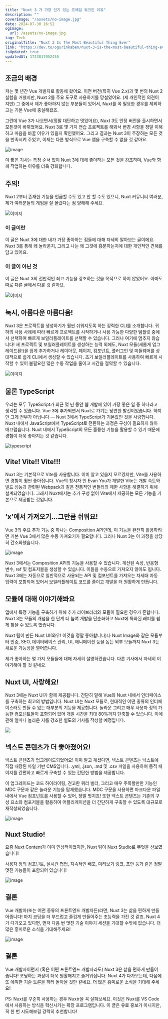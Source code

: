 ```yaml
---
title: "Nuxt 3 가 가장 인기 있는 프레임 워크인 이유"
description: ""
coverImage: "/assets/no-image.jpg"
date: 2024-07-30 16:52
ogImage: 
  url: /assets/no-image.jpg
tag: Tech
originalTitle: "Nuxt 3 Is The Most Beautiful Thing Ever"
link: "https://dev.to/ogurinkaben/nuxt-3-is-the-most-beautiful-thing-ever-3doo"
isUpdated: true
updatedAt: 1723817052455
---
```




## 조금의 배경

저는 몇 년간 Vue 개발자로 활동해 왔어요. 이전 버전(특히 Vue 2.x)과 몇 번의 Nuxt 2 실험을 거쳤지만, Nuxt 2를 주요 도구로 사용하기를 망설였어요. (제 개인적인 의견이지만) 그 중에서 제가 좋아하지 않는 부분들이 있어서, Nuxt를 꼭 필요한 경우를 제외하고는 기본 Vue에 충실해왔죠.

그런데 Vue 3가 나오면서(정말 대단하고 멋있어요), Nuxt 3도 안정 버전을 출시하면서 모든것이 바뀌었어요. Nuxt 3로 몇 가지 연습 프로젝트를 해봐서 변경 사항을 정말 이해하고 마음을 바꿀 이유가 있을지 확인했어요. 그리고 결과는 Nuxt 3이 주장하는 모든 것을 만족시켜 주었고, 이제는 다른 방식으로 Vue 앱을 구축할 수 없을 것 같아요.

![image](https://res.cloudinary.com/practicaldev/image/fetch/s--6r6J4Z76--/c_limit%2Cf_auto%2Cfl_progressive%2Cq_66%2Cw_800/https/24.media.tumblr.com/tumblr_mbx4ba8yAk1ro7kx2o1_500.gif)

<div class="content-ad"></div>

이 짧은 기사는 특정 순서 없이 Nuxt 3에 대해 좋아하는 모든 것을 강조하며, Vue와 함께 작업하는 이유를 더욱 강화합니다.

## 주의!

Nuxt 2부터 존재한 기능을 언급할 수도 있고 안 할 수도 있으니, Nuxt 커뮤니티 여러분, 제가 여러분들의 게임을 잘 몰랐다는 점 양해해 주세요.

![이미지](https://res.cloudinary.com/practicaldev/image/fetch/s--Lm_4lmtl--/c_limit%2Cf_auto%2Cfl_progressive%2Cq_66%2Cw_800/https://media1.tenor.com/m/X8T3vmwGrxgAAAAC/shaq-shaquille-o%2527neal.gif)

<div class="content-ad"></div>

### 이 글이란

이 글은 Nuxt 3에 대한 내가 가장 좋아하는 점들에 대해 자세히 알아보는 글이에요. Nuxt 3를 통해 왜 놀라운지, 그리고 나는 왜 그것에 흥분하는지에 대한 개인적인 견해를 담고 있어요.

### 이 글이 아닌 것

이 글은 Nuxt 3의 전반적인 최고 기능을 강조하는 것을 목적으로 하지 않았어요. 아마도 따로 다른 글에서 다룰 것 같아요.

<div class="content-ad"></div>


![이미지](https://res.cloudinary.com/practicaldev/image/fetch/s--G39IQxP7--/c_limit%2Cf_auto%2Cfl_progressive%2Cq_66%2Cw_800/https://media2.giphy.com/media/64aBXTVfd90zyUH2da/giphy.gif%3Fcid%3D6c09b952u2kj8ztdlgydmjty22qyajwj3uhkwusscbyo59tj%26ep%3Dv1_internal_gif_by_id%26rid%3Dgiphy.gif%26ct%3Dg)

## 눅시, 아름다운 아름다움!

Nuxt 3은 프로젝트를 생성하기가 훨씬 쉬워지도록 하는 강력한 CLI를 소개합니다. 귀하의 사용 사례에 따라 빠르게 프로젝트를 시작하거나 사용 가능한 다양한 템플릿 중에서 선택하여 빠르게 보일러플레이트를 선택할 수 있습니다. 그러나 여기에 멈추지 않습니다! 새 프로젝트 및 보일러플레이트를 생성하는 능력 외에도, Nuxt 모듈(새롭게 업그레이드된!)을 쉽게 추가하거나 레이아웃, 페이지, 컴포넌트, 플러그인 및 미들웨어를 상대적으로 쉽게 CLI에서 생성할 수 있습니다. 초기 보일러플레이트를 사용하여 빠르게 시작할 수 있어 불필요한 많은 수동 작업을 줄이고 시간을 절약할 수 있습니다.

![이미지](https://res.cloudinary.com/practicaldev/image/fetch/s--uV8SwRUr--/c_limit%2Cf_auto%2Cfl_progressive%2Cq_66%2Cw_800/https://media.tenor.com/VRyKiyPghiwAAAAM/yes.gif)


<div class="content-ad"></div>

## 물론 TypeScript

우리는 모두 TypeScript가 최근 몇 년 동안 웹 개발에 있어 가장 좋은 일 중 하나라고 생각할 수 있습니다. Vue 3에 추가되면서 Nuxt로 가기는 당연한 발전이었습니다. 하지만 그게 전부가 아닙니다 — Nuxt 3에서 TypeScript가 기본값인 것을 사랑합니다. Nuxt 내에서 JavaScript에서 TypeScript로 전환하는 과정은 구성이 필요하지 않아 매끄럽습니다. Nuxt 내에서 TypeScript의 모든 훌륭한 기능을 활용할 수 있기 때문에 경험이 더욱 좋아지는 것 같습니다.

![typescript](https://res.cloudinary.com/practicaldev/image/fetch/s--29frGVto--/c_limit%2Cf_auto%2Cfl_progressive%2Cq_66%2Cw_800/https://media.tenor.com/vOdTc2eO_UIAAAAM/typescript-death-glare.gif)

## Vite! Vite!! Vite!!!

<div class="content-ad"></div>

Nuxt 3는 기본적으로 Vite를 사용합니다. 이미 알고 있을지 모르겠지만, Vite를 사용하면 경험이 훨씬 좋아집니다. Vue의 창시자 인 Evan You가 개발한 Vite는 개발 속도와 빌드 성능과 관련된 Webpack과 같은 전통적인 번들러의 제한 사항을 해결하기 위해 설계되었습니다. 그래서 Nuxt에서는 추가 구성 없이 Vite에서 제공하는 모든 기능을 기본으로 제공받는 것입니다.

## 'x'에서 가져오기...그만큼 쉬워요!

Vue 3의 주요 추가 기능 중 하나는 Composition API인데, 이 기능을 완전히 활용하려면 기본 Vue 3에서 많은 수동 가져오기가 필요합니다. 그러나 Nuxt 3는 이 과정을 상당히 간소화했습니다.

![image](https://res.cloudinary.com/practicaldev/image/fetch/s--FcNxvGNy--/c_limit%2Cf_auto%2Cfl_progressive%2Cq_66%2Cw_800/https://i.makeagif.com/media/10-21-2021/Y4o3Vx.gif)

<div class="content-ad"></div>

Nuxt 3에서는 Composition API의 기능을 사용할 수 있습니다. 계산된 속성, 반응형 변수, ref 및 컴포저블을 생성할 수 있습니다. 이들을 수동으로 가져오지 않아도 됩니다. Nuxt 3에는 자동으로 일반적으로 사용되는 API 및 컴포넌트를 가져오는 차세대 자동 입력이 포함되어 있어서 보일러플레이트 코드를 줄이고 개발을 더 원활하게 만듭니다.

## 모듈에 대해 이야기해봐요

앱에서 특정 기능을 구축하기 위해 추가 라이브러리와 모듈이 필요한 경우가 흔합니다. Nuxt 3는 모듈의 개념을 한 단계 더 높여 개발을 단순화하고 Nuxt에 특화된 래퍼를 쉽게 찾을 수 있도록 했습니다.

Nuxt 팀이 만든 Nuxt UI(와우! 이것을 정말 좋아합니다)나 Nuxt Image와 같은 모듈부터 인증, SEO, 데이터베이스 관리, UI, 애니메이션 등을 돕는 외부 모듈까지 Nuxt 3는 새로운 가능성을 열어줍니다.

<div class="content-ad"></div>

제가 좋아하는 몇 가지 모듈들에 대해 자세히 설명하겠습니다. 다른 기사에서 자세히 이야기해야 할 것 같네요.

## Nuxt UI, 사랑해요!

Nuxt 3에는 Nuxt UI가 함께 제공됩니다. 간단히 말해 Vue와 Nuxt 내에서 인터페이스를 구축하는 최고의 방법입니다. Nuxt UI는 Nuxt 모듈로, 현대적인 어떤 종류의 인터페이스라도 만들 수 있는 대부분의 기능을 제공합니다. 놀라운 그리고 매우 사용자 정의 가능한 컴포넌트들이 포함되어 있어 개발 시간을 최대 80%까지 단축할 수 있습니다. 이에 관해 얼마나 놀라운 지를 강조한 별도의 기사를 작성할 예정입니다.

<div class="content-ad"></div>

<img src="https://res.cloudinary.com/practicaldev/image/fetch/s--9c41eQUd--/c_limit%2Cf_auto%2Cfl_progressive%2Cq_66%2Cw_800/https://media0.giphy.com/media/l41Ydfs2rk9pVcZQA/giphy.gif" />

## 넥스트 콘텐츠가 더 좋아졌어요!

넥스트 콘텐츠가 업그레이드되었어요! 이미 알고 계셨다면, 넥스트 콘텐츠는 넉스트에 직접 내장된 파일 기반 CMS입니다. .yml, .json, .md 및 .csv 파일을 사용하여 동적 페이지를 간편하고 빠르게 구축할 수 있는 간단한 방법을 제공합니다.

이 업그레이드는 코드 하이라이팅, 견고한 쿼리 빌더, 그리고 매우 주목할만한 기능인 MDC 구문과 같은 놀라운 기능을 탑재했습니다. MDC 구문을 사용하면 마크다운 파일 내에서 Vue 컴포넌트를 사용할 수 있어, 정말 멋지죠! 또한 넥스트 콘텐츠는 기존의 구성 요소와 컴포저블을 활용하여 어플리케이션을 더 간단하게 구축할 수 있도록 대규모로 재작성되었습니다.

<div class="content-ad"></div>


![image](https://res.cloudinary.com/practicaldev/image/fetch/s--XaBfQ7G9--/c_limit%2Cf_auto%2Cfl_progressive%2Cq_66%2Cw_800/https://64.media.tumblr.com/21a5ce6c367374a2e1325eb7a7a55625/41ee25f042b63c7f-85/s500x750/518c894df625707da11ab6306720961940da72e2.gifv)

## Nuxt Studio!

요즘 Nuxt Content가 이미 인상적이었지만, Nuxt 팀이 Nuxt Studio로 무엇을 선보였습니다!

사용자 정의 컴포넌트, 실시간 협업, 지속적인 배포, 미리보기 링크, 초안 등과 같은 정말 멋진 기능들이 포함되어 있습니다!


<div class="content-ad"></div>


![image](https://res.cloudinary.com/practicaldev/image/fetch/s--Gu1VLPi8--/c_limit%2Cf_auto%2Cfl_progressive%2Cq_66%2Cw_800/https://gifdb.com/images/high/mind-blown-himym-barney-0qjr075oqj6onhb3.gif)

## 결론

Vue 개발자(또는 어떤 종류의 프론트엔드 개발자든)라면, Nuxt 3는 삶을 편하게 만들어줍니다! 마치 코딩을 더 부드럽고 즐겁게 만들어주는 초능력을 가진 것 같죠. Nuxt 4가 다가오고 있다면, 먼저 다음 번 멋진 기술 이야기 세션을 기대할 수밖에 없습니다. 더 많은 흥미로운 소식을 기대해주세요!

![image](https://res.cloudinary.com/practicaldev/image/fetch/s--wXqQ5rtu--/c_limit%2Cf_auto%2Cfl_progressive%2Cq_66%2Cw_800/https://media1.tenor.com/m/ThJF3VEsr8EAAAAd/richard-ayoade-im-a-nerd.gif)


<div class="content-ad"></div>

## 결론

Vue 개발자이면서 (혹은 어떤 프론트엔드 개발자라도) Nuxt 3은 삶을 편하게 만들어 줍니다! 코딩하는 과정이 더욱 원활해지고 즐거워집니다. Nuxt 4가 다가오는데, 다음에 또 에픽한 기술 토론을 하러 돌아올 것만 같네요. 더 많은 흥미로운 소식을 기대해 주세요!

PS: Nuxt를 꾸준히 사용하는 경우 Nuxtr을 꼭 살펴보세요. 이것은 Nuxt를 VS Code에서 사용하는 방식을 혁신시키는 확장 프로그램입니다. 이 글은 유료 홍보가 아니지만, 꼭 한 번 시도해보길 강력히 추천합니다!